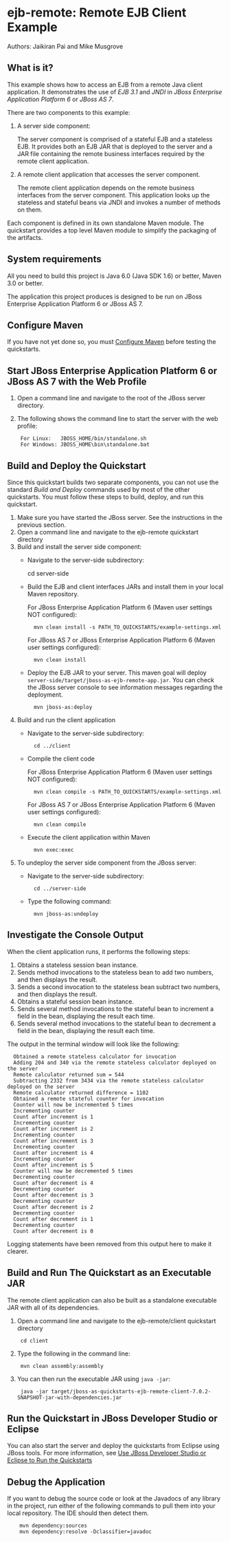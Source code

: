 ejb-remote: Remote EJB Client Example
=====================================
Authors: Jaikiran Pai and Mike Musgrove

What is it?
-----------

This example shows how to access an EJB from a remote Java client application. It demonstrates the use of *EJB 3.1* and *JNDI* in *JBoss Enterprise Application Platform 6* or *JBoss AS 7*.

There are two components to this example: 

1. A server side component:

    The server component is comprised of a stateful EJB and a stateless EJB. It provides both an EJB JAR that is deployed to the server and a JAR file containing the remote business interfaces required by the remote client application.
2. A remote client application that accesses the server component. 

    The remote client application depends on the remote business interfaces from the server component. This application looks up the stateless and stateful beans via JNDI and invokes a number of methods on them.

Each component is defined in its own standalone Maven module. The quickstart provides a top level Maven module to simplify the packaging of the artifacts.


System requirements
-------------------

All you need to build this project is Java 6.0 (Java SDK 1.6) or better, Maven 3.0 or better.

The application this project produces is designed to be run on JBoss Enterprise Application Platform 6 or JBoss AS 7. 

 
Configure Maven
---------------

If you have not yet done so, you must [Configure Maven](../README.html/#mavenconfiguration) before testing the quickstarts.


Start JBoss Enterprise Application Platform 6 or JBoss AS 7 with the Web Profile
-------------------------

1. Open a command line and navigate to the root of the JBoss server directory.
2. The following shows the command line to start the server with the web profile:

        For Linux:   JBOSS_HOME/bin/standalone.sh
        For Windows: JBOSS_HOME\bin\standalone.bat


Build and Deploy the Quickstart
-------------------------

Since this quickstart builds two separate components, you can not use the standard *Build and Deploy* commands used by most of the other quickstarts. You must follow these steps to build, deploy, and run this quickstart.

1. Make sure you have started the JBoss server. See the instructions in the previous section.
2. Open a command line and navigate to the ejb-remote quickstart directory
3. Build and install the server side component:
    * Navigate to the server-side subdirectory:

        cd server-side
    * Build the EJB and client interfaces JARs and install them in your local Maven repository.

        For JBoss Enterprise Application Platform 6 (Maven user settings NOT configured): 

            mvn clean install -s PATH_TO_QUICKSTARTS/example-settings.xml

        For JBoss AS 7 or JBoss Enterprise Application Platform 6 (Maven user settings configured): 

            mvn clean install        
    * Deploy the EJB JAR to your server. This maven goal will deploy `server-side/target/jboss-as-ejb-remote-app.jar`. You can check the JBoss server console to see information messages regarding the deployment.

            mvn jboss-as:deploy
4. Build and run the client application
    * Navigate to the server-side subdirectory:

            cd ../client
    * Compile the client code

        For JBoss Enterprise Application Platform 6 (Maven user settings NOT configured): 

            mvn clean compile -s PATH_TO_QUICKSTARTS/example-settings.xml

        For JBoss AS 7 or JBoss Enterprise Application Platform 6 (Maven user settings configured): 

            mvn clean compile
    * Execute the client application within Maven

            mvn exec:exec

5. To undeploy the server side component from the JBoss server:
    * Navigate to the server-side subdirectory:

            cd ../server-side
    * Type the following command:

            mvn jboss-as:undeploy


Investigate the Console Output
-------------------------

When the client application runs, it performs the following steps:

1. Obtains a stateless session bean instance.
2. Sends method invocations to the stateless bean to add two numbers, and then displays the result.
3. Sends a second invocation to the stateless bean subtract two numbers, and then displays the result.
4. Obtains a stateful session bean instance.
5. Sends several method invocations to the stateful bean to increment a field in the bean, displaying the result each time.
6. Sends several method invocations to the stateful bean to decrement a field in the bean, displaying the result each time.

The output in the terminal window  will look like the following:

      Obtained a remote stateless calculator for invocation
      Adding 204 and 340 via the remote stateless calculator deployed on the server
      Remote calculator returned sum = 544
      Subtracting 2332 from 3434 via the remote stateless calculator deployed on the server
      Remote calculator returned difference = 1102
      Obtained a remote stateful counter for invocation
      Counter will now be incremented 5 times
      Incrementing counter
      Count after increment is 1
      Incrementing counter
      Count after increment is 2
      Incrementing counter
      Count after increment is 3
      Incrementing counter
      Count after increment is 4
      Incrementing counter
      Count after increment is 5
      Counter will now be decremented 5 times
      Decrementing counter
      Count after decrement is 4
      Decrementing counter
      Count after decrement is 3
      Decrementing counter
      Count after decrement is 2
      Decrementing counter
      Count after decrement is 1
      Decrementing counter
      Count after decrement is 0

Logging statements have been removed from this output here to make it clearer.


Build and Run The Quickstart as an Executable JAR
-------------------------

The remote client application can also be built as a standalone executable JAR with all of its dependencies.

1. Open a command line and navigate to the ejb-remote/client quickstart directory

        cd client
2. Type the following in the command line:

        mvn clean assembly:assembly
      
4. You can then run the executable JAR using `java -jar`:
      
        java -jar target/jboss-as-quickstarts-ejb-remote-client-7.0.2-SNAPSHOT-jar-with-dependencies.jar



Run the Quickstart in JBoss Developer Studio or Eclipse
-------------------------------------
You can also start the server and deploy the quickstarts from Eclipse using JBoss tools. For more information, see [Use JBoss Developer Studio or Eclipse to Run the Quickstarts](../README.html/#useeclipse) 


Debug the Application
------------------------------------

If you want to debug the source code or look at the Javadocs of any library in the project, run either of the following commands to pull them into your local repository. The IDE should then detect them.

        mvn dependency:sources
        mvn dependency:resolve -Dclassifier=javadoc
